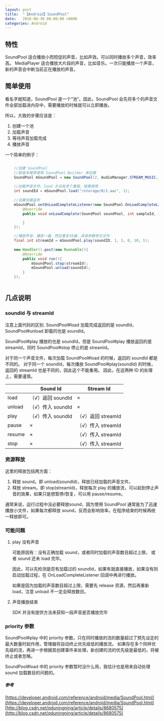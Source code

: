 ```yaml
---
layout: post
title:  "【Android】SoundPool"
date:   2016-06-30 08:00:00 +0800
categories: Android
---
```


## 特性

SoundPool 适合播放小而短促的声音，比如声效。可以同时播放多个声音，效率高。
MediaPlayer 适合播放大片段的声音，比如音乐。一次只能播放一个声音，新的声音会中断当前正在播放的声音。

## 简单使用

看名字就知道，SoundPool 是一个“池”。因此，SoundPool 会先将多个的声音文件全部加载进内存中，需要播放的时候就可以立即播放。

所以，大致的步骤应该是：

1. 创建一个池
2. 加载声音
3. 等待声音加载完成
4. 播放声音

一个简单的例子：

```java

    //创建 SoundPool
    //新版本推荐使用 SoundPool.Builder 来创建
    SoundPool mSoundPool = new SoundPool(2, AudioManager.STREAM_MUSIC, 0);
    
    //加载声音文件，load 方法有多个重载，按需使用
    int soundId = mSoundPool.load("/storage/0/1.aac", 1);
    
    //设置加载监听
    mSoundPool.setOnLoadCompleteListener(new SoundPool.OnLoadCompleteListener() {
        @Override
        public void onLoadComplete(SoundPool soundPool, int sampleId, int status) {

        }
    });

    //播放声音，播放一遍，然后重复10遍，具体参数参见文件
    final int streamId = mSoundPool.play(soundID, 1, 1, 0, 10, 1);
    
    new Handler().post(new Runnable(){
        @Override
        public void run(){
            mSoundPool.stop(streamId);
            mSoundPool.unload(soundId);
        }
    });
    
```

## 几点说明

### soundId 与 streamId

注意上面代码的区别. SoundPool#load 加载完成返回的是 soundId， SoundPool#unload 卸载的也是 soundId。

SoundPool#play 播放的也是 soundId，但是 SoundPool#play 播放返回的是 streamId，同时 SoundPool#stop 停止的是 streamId。

对于同一个声音文件，每次加载 SoundPool#load 的时候，返回的 soundId 都是不同的。
对于同一个 soundId，每次播放 SoundPool#play(soundId) 的时候，返回的 streamId 也是不同的，因此这个不能重用。
因此，在这两种 ID 的处理上，需要谨慎。

<table>
    <thead>
    <tr>
        <th></th><th>Sound Id</th><th>Stream Id</th>
    </tr>
    </thead>
    <tbody>
    <tr>
        <td>load</td><td>（√）返回 soundId</td><td>×</td>
    </tr>
    <tr>
        <td>unload</td><td>（√）传入 soundId</td><td>×</td>
    </tr>
    <tr>
        <td>play</td><td>（√）传入 soundId</td><td>（√）返回 streamId</td>
    </tr>
    <tr>
        <td>pause</td><td>×</td><td>（√）传入 streamId</td>
    </tr>
    <tr>
        <td>resume</td><td>×</td><td>（√）传入 streamId</td>
    </tr>
    <tr>
        <td>stop</td><td>×</td><td>（√）传入 streamId</td>
    </tr>
    </tbody>
</table>

### 资源释放
    
这里的释放包括两方面：

1. 释放 sound。即 unload(soundId)，释放已经加载的声音文件。
2. 释放 stream。即 stop(streamId)，释放每次 play 的播放流，可以起到停止声音的效果，如果只是想暂停/恢复，可以用 pause/resume。

通常来说，运行过程中没必要释放sound，因为使用 SoundPool 通常是为了迅速播放小文件，如果每次都释放 sound，反而会影响效率。在程序结束的时候再统一释放即可。

### 可能问题
 
1. play 没有声音
    
    可能原因有：没有正确加载 sound，或者同时加载的声音数目超过上限， 或者 sound 还未 load 完毕。
    
    因此，可以先检测是否有加载过的 soundId，如果有就直接播放，如果没有则启动加载过程，在 OnLoadCompleteListener 回调中再进行播放。
    
    如果是因为加载的声音数目超过上限，需要先 release 资源，然后再重新 load，注意 unload 不一定会释放数目。
    
    
2. 声音播放结束
    
    SDK 并没有提供方法来获知一段声音是否播放完毕

### priority 参数

SoundPool#play 中的 priority 参数，只在同时播放的流的数量超过了预先设定的最大数量时起作用，管理器将自动终止优先级低的播放流。
如果存在多个同样优先级的流，再进一步根据其创建事件来处理，新创建的流的优先级是最低的，将被终止或者忽略。

SoundPool#load 中的 priority 参数暂时没什么用，我估计也是用来自动处理 sound 加载数目的问题的。


##### 参考
[https://developer.android.com/reference/android/media/SoundPool.html](https://developer.android.com/reference/android/media/SoundPool.html)
[http://blog.csdn.net/qduningning/article/details/8680575](http://blog.csdn.net/qduningning/article/details/8680575)

